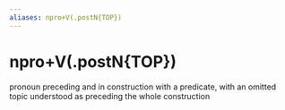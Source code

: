 ```yaml
---
aliases: npro+V(.postN{TOP})
---
```

# npro+V(.postN{TOP})

pronoun preceding and in construction with a predicate, with an omitted topic understood as preceding the whole construction
> 